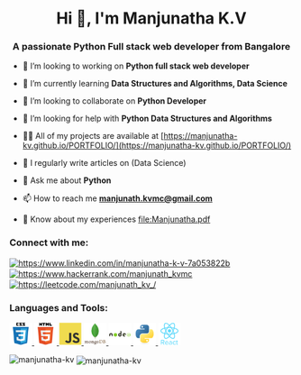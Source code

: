 <h1 align="center">Hi 👋, I'm Manjunatha K.V</h1>
<h3 align="center">A passionate Python Full stack web developer from Bangalore</h3>

- 🔭 I’m looking to working on **Python full stack web developer**

- 🌱 I’m currently learning **Data Structures and Algorithms, Data Science**

- 👯 I’m looking to collaborate on **Python Developer**

- 🤝 I’m looking for help with **Python Data Structures and Algorithms**

- 👨‍💻 All of my projects are available at [https://manjunatha-kv.github.io/PORTFOLIO/](https://manjunatha-kv.github.io/PORTFOLIO/)

- 📝 I regularly write articles on (Data Science)

- 💬 Ask me about **Python**

- 📫 How to reach me **manjunath.kvmc@gmail.com**

- 📄 Know about my experiences [file:Manjunatha.pdf](file:Manjunatha.pdf)

<h3 align="left">Connect with me:</h3>
<p align="left">
<a href="https://linkedin.com/in/https://www.linkedin.com/in/manjunatha-k-v-7a053822b" target="blank"><img align="center" src="https://raw.githubusercontent.com/rahuldkjain/github-profile-readme-generator/master/src/images/icons/Social/linked-in-alt.svg" alt="https://www.linkedin.com/in/manjunatha-k-v-7a053822b" height="30" width="40" /></a>
<a href="https://www.hackerrank.com/https://www.hackerrank.com/manjunath_kvmc" target="blank"><img align="center" src="https://raw.githubusercontent.com/rahuldkjain/github-profile-readme-generator/master/src/images/icons/Social/hackerrank.svg" alt="https://www.hackerrank.com/manjunath_kvmc" height="30" width="40" /></a>
<a href="https://www.leetcode.com/https://leetcode.com/manjunath_kv_/" target="blank"><img align="center" src="https://raw.githubusercontent.com/rahuldkjain/github-profile-readme-generator/master/src/images/icons/Social/leet-code.svg" alt="https://leetcode.com/manjunath_kv_/" height="30" width="40" /></a>
</p>

<h3 align="left">Languages and Tools:</h3>
<p align="left"> <a href="https://www.w3schools.com/css/" target="_blank" rel="noreferrer"> <img src="https://raw.githubusercontent.com/devicons/devicon/master/icons/css3/css3-original-wordmark.svg" alt="css3" width="40" height="40"/> </a> <a href="https://www.w3.org/html/" target="_blank" rel="noreferrer"> <img src="https://raw.githubusercontent.com/devicons/devicon/master/icons/html5/html5-original-wordmark.svg" alt="html5" width="40" height="40"/> </a> <a href="https://developer.mozilla.org/en-US/docs/Web/JavaScript" target="_blank" rel="noreferrer"> <img src="https://raw.githubusercontent.com/devicons/devicon/master/icons/javascript/javascript-original.svg" alt="javascript" width="40" height="40"/> </a> <a href="https://www.mongodb.com/" target="_blank" rel="noreferrer"> <img src="https://raw.githubusercontent.com/devicons/devicon/master/icons/mongodb/mongodb-original-wordmark.svg" alt="mongodb" width="40" height="40"/> </a> <a href="https://nodejs.org" target="_blank" rel="noreferrer"> <img src="https://raw.githubusercontent.com/devicons/devicon/master/icons/nodejs/nodejs-original-wordmark.svg" alt="nodejs" width="40" height="40"/> </a> <a href="https://www.python.org" target="_blank" rel="noreferrer"> <img src="https://raw.githubusercontent.com/devicons/devicon/master/icons/python/python-original.svg" alt="python" width="40" height="40"/> </a> <a href="https://reactjs.org/" target="_blank" rel="noreferrer"> <img src="https://raw.githubusercontent.com/devicons/devicon/master/icons/react/react-original-wordmark.svg" alt="react" width="40" height="40"/> </a> </p>

<p><img align="left" src="https://github-readme-stats.vercel.app/api/top-langs?username=manjunatha-kv&show_icons=true&locale=en&layout=compact" alt="manjunatha-kv" /></p>

<p>&nbsp;<img align="center" src="https://github-readme-stats.vercel.app/api?username=manjunatha-kv&show_icons=true&locale=en" alt="manjunatha-kv" /></p>
